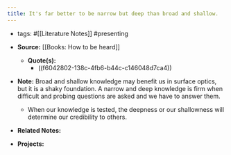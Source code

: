```yaml
---
title: It's far better to be narrow but deep than broad and shallow.
---
```


- tags: #[[Literature Notes]] #presenting

- **Source:** [[Books: How to be heard]]
	 - **Quote(s):**
		 - ((f6042802-138c-4fb6-b44c-c146048d7ca4))

- **Note:** Broad and shallow knowledge may benefit us in surface optics, but it is a shaky foundation. A narrow and deep knowledge is firm when difficult and probing questions are asked and we have to answer them.
	 - When our knowledge is tested, the deepness or our shallowness will determine our credibility to others.

- **Related Notes:**

- **Projects:**
